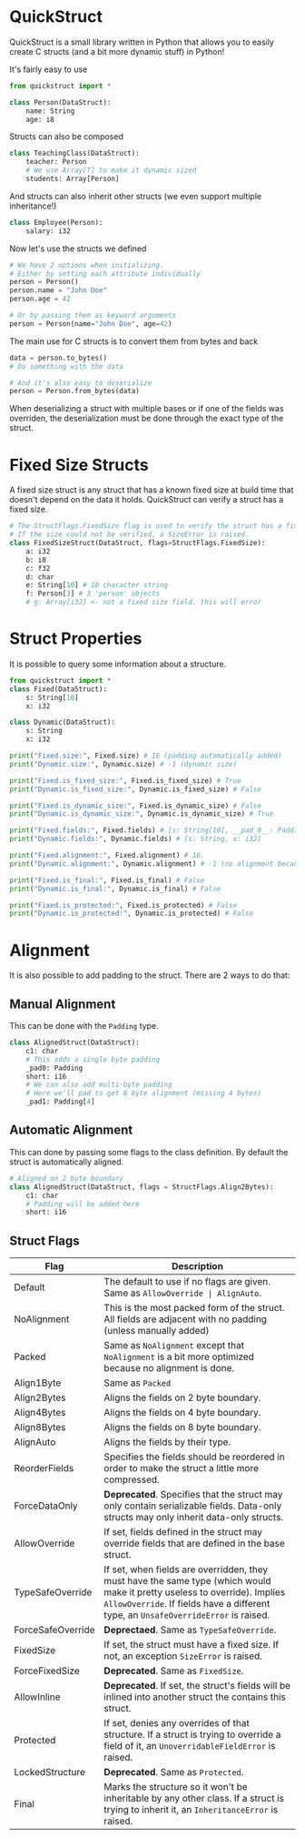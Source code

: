 # QuickStruct

QuickStruct is a small library written in Python that allows you to
easily create C structs (and a bit more dynamic stuff) in Python!

It's fairly easy to use
```py
from quickstruct import *

class Person(DataStruct):
    name: String
    age: i8
```

Structs can also be composed

```py
class TeachingClass(DataStruct):
    teacher: Person
    # We use Array[T] to make it dynamic sized
    students: Array[Person]
```

And structs can also inherit other structs
(we even support multiple inheritance!)
```py
class Employee(Person):
    salary: i32
```


Now let's use the structs we defined
```py
# We have 2 options when initializing.
# Either by setting each attribute individually
person = Person()
person.name = "John Doe"
person.age = 42

# Or by passing them as keyword arguments
person = Person(name="John Doe", age=42)
```


The main use for C structs is to convert them from bytes and back
```py
data = person.to_bytes()
# Do something with the data

# And it's also easy to deserialize
person = Person.from_bytes(data)
```


When deserializing a struct with multiple bases or if one of the fields was overriden, 
the deserialization must be done through the exact type of the struct.


# Fixed Size Structs
A fixed size struct is any struct that has a known fixed size at build time that doesn't depend on the 
data it holds. QuickStruct can verify a struct has a fixed size.
```py
# The StructFlags.FixedSize flag is used to verify the struct has a fixed size.
# If the size could not be verified, a SizeError is raised.
class FixedSizeStruct(DataStruct, flags=StructFlags.FixedSize):
    a: i32
    b: i8
    c: f32
    d: char
    e: String[10] # 10 character string
    f: Person[3] # 3 'person' objects
    # g: Array[i32] <- not a fixed size field. this will error
```

# Struct Properties
It is possible to query some information about a structure.
```py
from quickstruct import *
class Fixed(DataStruct):
    s: String[10]
    x: i32

class Dynamic(DataStruct):
    s: String
    x: i32

print("Fixed.size:", Fixed.size) # 16 (padding automatically added)
print("Dynamic.size:", Dynamic.size) # -1 (dynamic size)

print("Fixed.is_fixed_size:", Fixed.is_fixed_size) # True
print("Dynamic.is_fixed_size:", Dynamic.is_fixed_size) # False

print("Fixed.is_dynamic_size:", Fixed.is_dynamic_size) # False
print("Dynamic.is_dynamic_size:", Dynamic.is_dynamic_size) # True

print("Fixed.fields:", Fixed.fields) # [s: String[10], __pad_0__: Padding(2), x: i32]
print("Dynamic.fields:", Dynamic.fields) # [s: String, x: i32]

print("Fixed.alignment:", Fixed.alignment) # 16.
print("Dynamic.alignment:", Dynamic.alignment) # -1 (no alignment because dynamic struct can't be aligned).

print("Fixed.is_final:", Fixed.is_final) # False
print("Dynamic.is_final:", Dynamic.is_final) # False

print("Fixed.is_protected:", Fixed.is_protected) # False
print("Dynamic.is_protected:", Dynamic.is_protected) # False
```

# Alignment
It is also possible to add padding to the struct. There are 2 ways to do that:
## Manual Alignment
This can be done with the `Padding` type.
```py
class AlignedStruct(DataStruct):
    c1: char
    # This adds a single byte padding
    _pad0: Padding
    short: i16
    # We can also add multi-byte padding
    # Here we'll pad to get 8 byte alignment (missing 4 bytes)
    _pad1: Padding[4]
```

## Automatic Alignment
This can done by passing some flags to the class definition. By default the struct is automatically aligned.
```py
# Aligned on 2 byte boundary
class AlignedStruct(DataStruct, flags = StructFlags.Align2Bytes):
    c1: char
    # Padding will be added here
    short: i16
```

## Struct Flags
| Flag              | Description                                                                                                                                                                                                      |
|-------------------|------------------------------------------------------------------------------------------------------------------------------------------------------------------------------------------------------------------|
| Default           | The default to use if no flags are given. Same as `AllowOverride \| AlignAuto`.                                                                                                                                  |
| NoAlignment       | This is the most packed form of the struct. All fields are adjacent with no padding (unless manually added)                                                                                                      |
| Packed            | Same as `NoAlignment` except that `NoAlignment` is a bit more optimized because no alignment is done.                                                                                                            |
| Align1Byte        | Same as `Packed`                                                                                                                                                                                                 |
| Align2Bytes       | Aligns the fields on 2 byte boundary.                                                                                                                                                                            |
| Align4Bytes       | Aligns the fields on 4 byte boundary.                                                                                                                                                                            |
| Align8Bytes       | Aligns the fields on 8 byte boundary.                                                                                                                                                                            |
| AlignAuto         | Aligns the fields by their type.                                                                                                                                                                                 |
| ReorderFields     | Specifies the fields should be reordered in order to make the struct a little more compressed.                                                                                                                   |
| ForceDataOnly     | **Deprecated**. Specifies that the struct may only contain serializable fields. Data-only structs may only inherit data-only structs.                                                                            |
| AllowOverride     | If set, fields defined in the struct may override fields that are defined in the base struct.                                                                                                                    |
| TypeSafeOverride  | If set, when fields are overridden, they must have the same type (which would make it pretty useless to override). Implies `AllowOverride`. If fields have a different type, an `UnsafeOverrideError` is raised. |
| ForceSafeOverride | **Deprectaed**. Same as `TypeSafeOverride`.                                                                                                                                                                      |
| FixedSize         | If set, the struct must have a fixed size. If not, an exception `SizeError` is raised.                                                                                                                           |
| ForceFixedSize    | **Deprecated**. Same as `FixedSize`.                                                                                                                                                                             |
| AllowInline       | **Deprecated**. If set, the struct's fields will be inlined into another struct the contains this struct.                                                                                                        |
| Protected         | If set, denies any overrides of that structure. If a struct is trying to override a field of it, an `UnoverridableFieldError` is raised.                                                                         |
| LockedStructure   | **Deprecated**. Same as `Protected`.                                                                                                                                                                             |
| Final             | Marks the structure so it won't be inheritable by any other class. If a struct is trying to inherit it, an `InheritanceError` is raised.                                                                         |